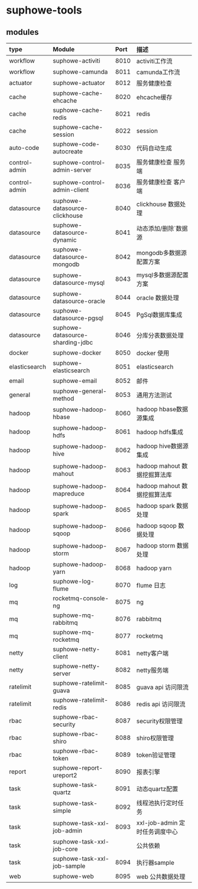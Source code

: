# suphowe-tools

## modules

| type            | Module                           | Port | 描述                     |
|:----------------|:---------------------------------|:-----|:-----------------------|
| workflow        | suphowe-activiti                 | 8010 | activiti工作流            |
| workflow        | suphowe-camunda                  | 8011 | camunda工作流             |
| actuator        | suphowe-actuator                 | 8012 | 服务健康检查                 |
| cache           | suphowe-cache-ehcache            | 8020 | ehcache缓存              |
| cache           | suphowe-cache-redis              | 8021 | redis                  |
| cache           | suphowe-cache-session            | 8022 | session                |
| auto-code       | suphowe-code-autocreate          | 8030 | 代码自动生成                 |
| control-admin   | suphowe-control-admin-server     | 8035 | 服务健康检查 服务端             |
| control-admin   | suphowe-control-admin-client     | 8036 | 服务健康检查 客户端             |
| datasource      | suphowe-datasource-clickhouse    | 8040 | clickhouse 数据处理        |
| datasource      | suphowe-datasource-dynamic       | 8041 | 动态添加/删除`数据源            |
| datasource      | suphowe-datasource-mongodb       | 8042 | mongodb多数据源配置方案        |
| datasource      | suphowe-datasource-mysql         | 8043 | mysql多数据源配置方案          |
| datasource      | suphowe-datasource-oracle        | 8044 | oracle 数据处理            |
| datasource      | suphowe-datasource-pgsql         | 8045 | PgSql数据库集成             |
| datasource      | suphowe-datasource-sharding-jdbc | 8046 | 分库分表数据处理               |
| docker          | suphowe-docker                   | 8050 | docker 使用              |
| elasticsearch   | suphowe-elasticsearch            | 8051 | elasticsearch          |
| email           | suphowe-email                    | 8052 | 邮件                     |
| general         | suphowe-general-method           | 8053 | 通用方法测试                 |
| hadoop          | suphowe-hadoop-hbase             | 8060 | hadoop hbase数据源集成      |
| hadoop          | suphowe-hadoop-hdfs              | 8061 | hadoop hdfs集成          |
| hadoop          | suphowe-hadoop-hive              | 8062 | hadoop hive数据源集成       |
| hadoop          | suphowe-hadoop-mahout            | 8063 | hadoop mahout 数据挖掘算法库  |
| hadoop          | suphowe-hadoop-mapreduce         | 8064 | hadoop mahout 数据挖掘算法库  |
| hadoop          | suphowe-hadoop-spark             | 8065 | hadoop spark 数据处理      |
| hadoop          | suphowe-hadoop-sqoop             | 8066 | hadoop sqoop 数据处理      |
| hadoop          | suphowe-hadoop-storm             | 8067 | hadoop storm 数据处理      |
| hadoop          | suphowe-hadoop-yarn              | 8068 | hadoop yarn            |
| log             | suphowe-log-flume                | 8070 | flume 日志               |
| mq              | rocketmq-console-ng              | 8075 | ng                     |
| mq              | suphowe-mq-rabbitmq              | 8076 | rabbitmq               |
| mq              | suphowe-mq-rocketmq              | 8077 | rocketmq               |
| netty           | suphowe-netty-client             | 8081 | netty客户端               |
| netty           | suphowe-netty-server             | 8082 | netty服务端               |
| ratelimit       | suphowe-ratelimit-guava          | 8085 | guava api 访问限流                |
| ratelimit       | suphowe-ratelimit-redis          | 8086 | redis api 访问限流                |
| rbac            | suphowe-rbac-security            | 8087 | security权限管理           |
| rbac            | suphowe-rbac-shiro               | 8088 | shiro权限管理              |
| rbac            | suphowe-rbac-token               | 8089 | token验证管理              |
| report          | suphowe-report-ureport2          | 8090 | 报表引擎                   |
| task            | suphowe-task-quartz              | 8091 | 动态quartz配置             |
| task            | suphowe-task-simple              | 8092 | 线程池执行定时任务              |
| task            | suphowe-task-xxl-job-admin       | 8093 | xxl-job-admin 定时任务调度中心 |
| task            | suphowe-task-xxl-job-core        |      | 公共依赖                   |
| task            | suphowe-task-xxl-job-sample      | 8094 | 执行器sample                    |
| web             | suphowe-web                      | 8095  | web 公共数据处理             |





